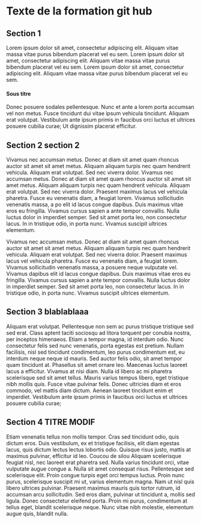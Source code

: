 # Texte de la formation git hub

## Section 1

Lorem ipsum dolor sit amet, consectetur adipiscing elit. Aliquam vitae massa vitae purus bibendum placerat vel eu sem.
Lorem ipsum dolor sit amet, consectetur adipiscing elit. Aliquam vitae massa vitae purus bibendum placerat vel eu sem.
Lorem ipsum dolor sit amet, consectetur adipiscing elit. Aliquam vitae massa vitae purus bibendum placerat vel eu sem.

#### Sous titre

Donec posuere sodales pellentesque. Nunc et ante a lorem porta accumsan vel non metus. Fusce tincidunt dui vitae ipsum vehicula tincidunt. Aliquam erat volutpat. Vestibulum ante ipsum primis in faucibus orci luctus et ultrices posuere cubilia curae; Ut dignissim placerat efficitur.

## Section 2 section 2

Vivamus nec accumsan metus. Donec at diam sit amet quam rhoncus auctor sit amet sit amet metus. Aliquam aliquam turpis nec quam hendrerit vehicula. Aliquam erat volutpat. Sed nec viverra dolor. Vivamus nec accumsan metus. Donec at diam sit amet quam rhoncus auctor sit amet sit amet metus. Aliquam aliquam turpis nec quam hendrerit vehicula. Aliquam erat volutpat. Sed nec viverra dolor. Praesent maximus lacus vel vehicula pharetra. Fusce eu venenatis diam, a feugiat lorem. Vivamus sollicitudin venenatis massa, a po elit id lacus congue dapibus. Duis maximus vitae eros eu fringilla. Vivamus cursus sapien a ante tempor convallis. Nulla luctus dolor in imperdiet semper. Sed sit amet porta leo, non consectetur lacus. In in tristique odio, in porta nunc. Vivamus suscipit ultrices elementum.


Vivamus nec accumsan metus. Donec at diam sit amet quam rhoncus auctor sit amet sit amet metus. Aliquam aliquam turpis nec quam hendrerit vehicula. Aliquam erat volutpat. Sed nec viverra dolor. Praesent maximus lacus vel vehicula pharetra. Fusce eu venenatis diam, a feugiat lorem. Vivamus sollicitudin venenatis massa, a posuere neque vulputate vel. Vivamus dapibus elit id lacus congue dapibus. Duis maximus vitae eros eu fringilla. Vivamus cursus sapien a ante tempor convallis. Nulla luctus dolor in imperdiet semper. Sed sit amet porta leo, non consectetur lacus. In in tristique odio, in porta nunc. Vivamus suscipit ultrices elementum.


## Section 3 blablablaaa

Aliquam erat volutpat. Pellentesque non sem ac purus tristique tristique sed sed erat. Class aptent taciti sociosqu ad litora torquent per conubia nostra, per inceptos himenaeos. Etiam a tempor magna, id interdum odio. Nunc consectetur felis sed nunc venenatis, porta egestas est pretium. Nullam facilisis, nisl sed tincidunt condimentum, leo purus condimentum est, eu interdum neque neque id mauris. Sed auctor felis odio, sit amet tempor quam tincidunt at. Phasellus sit amet ornare leo. Maecenas luctus laoreet lacus a efficitur. Vivamus at nisi diam. Nulla id libero ac mi pharetra scelerisque sed sit amet tellus. Mauris varius tempus libero, eget tristique nibh mollis quis. Fusce vitae pulvinar felis. Donec ultricies diam et eros commodo, vel mattis diam dictum. Aenean laoreet tincidunt enim et imperdiet. Vestibulum ante ipsum primis in faucibus orci luctus et ultrices posuere cubilia curae;

## Section 4 TITRE MODIF

Etiam venenatis tellus non mollis tempor. Cras sed tincidunt odio, quis dictum eros. Duis vestibulum, ex et tristique facilisis, elit diam egestas lacus, quis dictum lectus lectus lobortis odio. Quisque risus justo, mattis at maximus pulvinar, efficitur id leo.
Coucou de silou
Aliquam scelerisque feugiat nisl, nec laoreet erat pharetra sed. Nulla varius tincidunt orci, vitae vulputate augue congue a. Nulla sit amet consequat risus. Pellentesque sed scelerisque elit. Proin congue turpis eget orci tempus luctus. Proin nunc purus, scelerisque suscipit mi ut, varius elementum magna. Nam ut nisl quis libero ultrices pulvinar. Praesent maximus mauris quis tortor rutrum, id accumsan arcu sollicitudin. Sed eros diam, pulvinar ut tincidunt a, mollis sed ligula. Donec consectetur eleifend porta. Proin mi purus, condimentum at tellus eget, blandit scelerisque neque. Nunc vitae nibh molestie, elementum augue quis, blandit nulla.